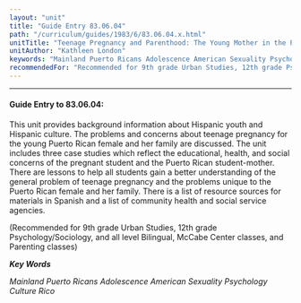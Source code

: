 ```yaml
---
layout: "unit"
title: "Guide Entry 83.06.04"
path: "/curriculum/guides/1983/6/83.06.04.x.html"
unitTitle: "Teenage Pregnancy and Parenthood: The Young Mother in the Puerto Rican Family"
unitAuthor: "Kathleen London"
keywords: "Mainland Puerto Ricans Adolescence American Sexuality Psychology Culture Rico"
recommendedFor: "Recommended for 9th grade Urban Studies, 12th grade Psychology/Sociology, and all level Bilingual, McCabe Center classes, and Parenting classes"
---
```

<body>
<hr/>
<h4>
Guide Entry to 83.06.04:
</h4>
This unit provides background information about Hispanic youth and Hispanic culture.  The problems and concerns about teenage pregnancy for the young Puerto Rican female and her family are discussed.  The unit includes three case studies which reflect the educational, health, and social concerns of the pregnant student and the Puerto Rican student-mother.  There are lessons to help all students gain a better understanding of the general problem of teenage pregnancy and the problems unique to the Puerto Rican female and her family.  There is a list of resource sources for materials in Spanish and a list of community health and social service agencies.
<p>
(Recommended for 9th grade Urban Studies, 12th grade Psychology/Sociology, and all level Bilingual, McCabe Center classes, and Parenting classes)
</p>
<p>
<b>
<i>
Key Words
</i>
</b>
<br/>
</p>
<p>
<i>
Mainland Puerto Ricans Adolescence American Sexuality Psychology Culture Rico
</i>
</p>
</body>
